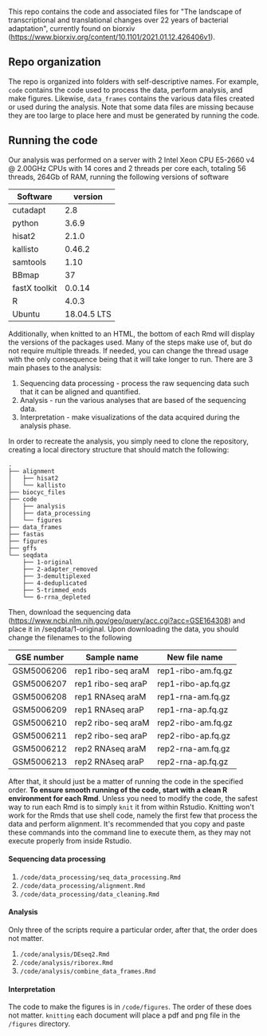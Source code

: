 This repo contains the code and associated files for "The landscape of transcriptional and translational changes over 22 years of bacterial adaptation", currently found on biorxiv (https://www.biorxiv.org/content/10.1101/2021.01.12.426406v1). 

## Repo organization

The repo is organized into folders with self-descriptive names. For example, `code` contains the code used to process the data, perform analysis, and make figures. Likewise, `data_frames` contains the various data files created or used during the analysis. Note that some data files are missing because they are too large to place here and must be generated by running the code.

## Running the code

Our analysis was performed on a server with 2 Intel Xeon CPU E5-2660 v4 @ 2.00GHz CPUs with 14 cores and 2 threads per core each, totaling 56 threads, 264Gb of RAM, running the following versions of software

| Software      	| version     	|
|---------------	|-------------	|
| cutadapt      	| 2.8         	|
| python        	| 3.6.9       	|
| hisat2        	| 2.1.0       	|
| kallisto      	| 0.46.2      	|
| samtools      	| 1.10        	|
| BBmap         	| 37          	|
| fastX toolkit 	| 0.0.14      	|
| R             	| 4.0.3       	|
| Ubuntu        	| 18.04.5 LTS 	|

Additionally, when knitted to an HTML, the bottom of each Rmd will display the versions of the packages used. Many of the steps make use of, but do not require multiple threads. If needed, you can change the thread usage with the only consequence being that it will take longer to run. There are 3 main phases to the analysis:  
1. Sequencing data processing - process the raw sequencing data such that it can be aligned and quantified.  
2. Analysis - run the various analyses that are based of the sequencing data.  
3. Interpretation - make visualizations of the data acquired during the analysis phase.

In order to recreate the analysis, you simply need to clone the repository, creating a local directory structure that should match the following:
```
.
├── alignment
│   ├── hisat2
│   └── kallisto
├── biocyc_files
├── code
│   ├── analysis
│   ├── data_processing
│   └── figures
├── data_frames
├── fastas
├── figures
├── gffs
└── seqdata
    ├── 1-original
    ├── 2-adapter_removed
    ├── 3-demultiplexed
    ├── 4-deduplicated
    ├── 5-trimmed_ends
    └── 6-rrna_depleted
```

Then, download the sequencing data (https://www.ncbi.nlm.nih.gov/geo/query/acc.cgi?acc=GSE164308) and place it in /seqdata/1-original. Upon downloading the data, you should change the filenames to the following  

| GSE number 	| Sample name        	| New file name      	|
|------------	|--------------------	|--------------------	|
| GSM5006206 	| rep1 ribo-seq araM 	| rep1-ribo-am.fq.gz 	|
| GSM5006207 	| rep1 ribo-seq araP 	| rep1-ribo-ap.fq.gz 	|
| GSM5006208 	| rep1 RNAseq araM   	| rep1-rna-am.fq.gz  	|
| GSM5006209 	| rep1 RNAseq araP   	| rep1-rna-ap.fq.gz  	|
| GSM5006210 	| rep2 ribo-seq araM 	| rep2-ribo-am.fq.gz 	|
| GSM5006211 	| rep2 ribo-seq araP 	| rep2-ribo-ap.fq.gz 	|
| GSM5006212 	| rep2 RNAseq araM   	| rep2-rna-am.fq.gz  	|
| GSM5006213 	| rep2 RNAseq araP   	| rep2-rna-ap.fq.gz  	|

After that, it should just be a matter of running the code in the specified order. **To ensure smooth running of the code, start with a clean R environment for each Rmd**. Unless you need to modify the code, the safest way to run each Rmd is to simply `knit` it from within Rstudio. Knitting won't work for the Rmds that use shell code, namely the first few that process the data and perform alignment. It's recommended that you copy and paste these commands into the command line to execute them, as they may not execute properly from inside Rstudio. 

#### Sequencing data processing

1. `/code/data_processing/seq_data_processing.Rmd`  
2. `/code/data_processing/alignment.Rmd`  
3. `/code/data_processing/data_cleaning.Rmd`

#### Analysis

Only three of the scripts require a particular order, after that, the order does not matter.  

1. `/code/analysis/DEseq2.Rmd`  
2. `/code/analysis/riborex.Rmd`  
3. `/code/analysis/combine_data_frames.Rmd`  

#### Interpretation

The code to make the figures is in `/code/figures`. The order of these does not matter. `knitting` each document will place a pdf and png file in the `/figures` directory.




